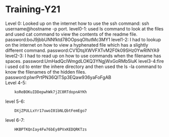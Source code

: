 # Training-Y21
Level 0: Looked up on the internet how to use the ssh command: ssh username@hostname -p port.
level0-1: used ls command to look at the files and used cat command to view the contents of the readme file.
       password:boJ9jbbUNNfktd78OOpsqOltutMc3MY1
level1-2: I had to lookup on the internet on how to view a hyphenated file which has a slightly different command.
        password:CV1DtqXWVFXTvM2F0k09SHz0YwRINYA9
level2-3: I had to read up on how to use commands when the filename has spaces.
        password:UmHadQclWmgdLOKQ3YNgjWxGoRMb5luK
level3-4:fire i used cd to enter the inhere directory and then used the ls -la command to know the filenames of the         hidden files.
password:pIwrPrtPN36QITSp3EQaw936yaFoFgAB    
Level 4-5:

        koReBOKuIDDepwhWk7jZC0RTdopnAYKh
level 5-6:


        DXjZPULLxYr17uwoI01bNLQbtFemEgo7

level 6-7:


        HKBPTKQnIay4Fw76bEy8PVxKEDQRKTzs

